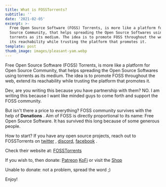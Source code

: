 ```yaml
---
title: What is FOSSTorrents?
subtitle: ''
date: '2021-02-05'
excerpt: >-
  Free Open Source Software (FOSS) Torrents, is more like a platform for Open
  Source Community, that helps spreading the Open Source Softwares using
  torrents as its medium. The idea is to promote FOSS throughout the web, extend
  its reachability while trusting the platform that promotes it.
template: post
thumb_image: images/pleasant-yam.webp
---
```

Free Open Source Software (FOSS) Torrents, is more like a platform for Open Source Community, that helps spreading the Open Source Softwares using torrents as its medium. The idea is to promote FOSS throughout the web, extend its reachability while trusting the platform that promotes it.

Dev, are you writing this because you have partnership with them? NO. I am writing this because I want like minded guys to come forth and support the FOSS community. 

But isn't there a price to everything? FOSS community survives with the help of **Donations** . Aim of FOSS is directly proportional to its name: Free Open Source Software. It has survived this long because of some generous people. 

How to start? If you have any open source projects, reach out to FOSSTorrents on [twitter](https://twitter.com/FossTorrents) , [discord](https://discord.com/invite/XCghTpd), [facebook](https://www.facebook.com/FossTorrent/) .

Check their website at: [FOSSTorrents](https://fosstorrents.com/) 

If you wish to, then donate: [Patreon](https://www.patreon.com/fosstorrents) [KoFi](https://ko-fi.com/fosstorrents) or visit the [Shop](https://www.redbubble.com/people/crimson-art/shop?asc=u) 

Unable to donate: not a problem, spread the word ;)

Enjoy!



